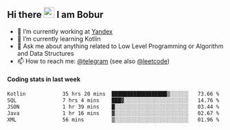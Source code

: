 ## Hi there <img src="https://media.giphy.com/media/hvRJCLFzcasrR4ia7z/giphy.gif" width="25px" height="25px"> I am Bobur

- 💼 I’m currently working at [Yandex](https://yandex.ru/)
- 🌱 I’m currently learning Kotlin
- 💬 Ask me about anything related to Low Level Programming or Algorithm and Data Structures
- 📫 How to reach me: [@telegram](https://t.me/octoant) (see also [@leetcode](https://leetcode.com/octoant/))    

#### Coding stats in last week

<!--START_SECTION:waka-->

```txt
Kotlin            35 hrs 20 mins  ██████████████████▒░░░░░░   73.66 %
SQL               7 hrs 4 mins    ███▓░░░░░░░░░░░░░░░░░░░░░   14.76 %
JSON              1 hr 39 mins    █░░░░░░░░░░░░░░░░░░░░░░░░   03.44 %
Java              1 hr 16 mins    ▓░░░░░░░░░░░░░░░░░░░░░░░░   02.67 %
XML               56 mins         ▒░░░░░░░░░░░░░░░░░░░░░░░░   01.96 %
```

<!--END_SECTION:waka-->

